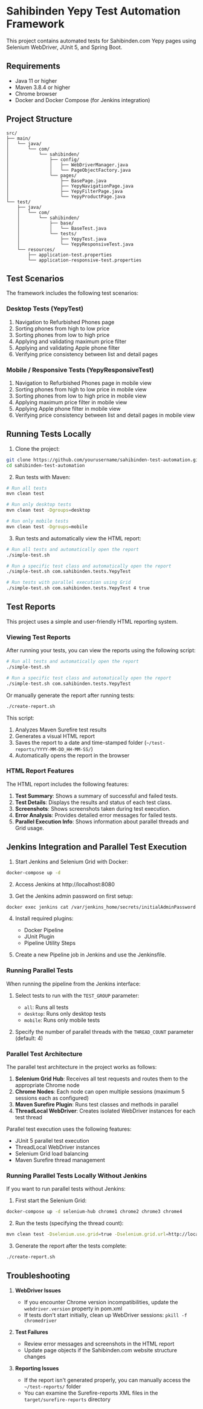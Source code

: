 # Sahibinden Yepy Test Automation Framework

This project contains automated tests for Sahibinden.com Yepy pages using Selenium WebDriver, JUnit 5, and Spring Boot.

## Requirements

- Java 11 or higher
- Maven 3.8.4 or higher
- Chrome browser
- Docker and Docker Compose (for Jenkins integration)

## Project Structure

```
src/
├── main/
│   └── java/
│       └── com/
│           └── sahibinden/
│               ├── config/
│               │   ├── WebDriverManager.java
│               │   └── PageObjectFactory.java
│               └── pages/
│                   ├── BasePage.java
│                   ├── YepyNavigationPage.java
│                   ├── YepyFilterPage.java
│                   └── YepyProductPage.java
└── test/
    ├── java/
    │   └── com/
    │       └── sahibinden/
    │           ├── base/
    │           │   └── BaseTest.java
    │           └── tests/
    │               ├── YepyTest.java
    │               └── YepyResponsiveTest.java
    └── resources/
        ├── application-test.properties
        └── application-responsive-test.properties
```

## Test Scenarios

The framework includes the following test scenarios:

### Desktop Tests (YepyTest)
1. Navigation to Refurbished Phones page
2. Sorting phones from high to low price
3. Sorting phones from low to high price
4. Applying and validating maximum price filter
5. Applying and validating Apple phone filter
6. Verifying price consistency between list and detail pages

### Mobile / Responsive Tests (YepyResponsiveTest)
1. Navigation to Refurbished Phones page in mobile view
2. Sorting phones from high to low price in mobile view
3. Sorting phones from low to high price in mobile view
4. Applying maximum price filter in mobile view
5. Applying Apple phone filter in mobile view
6. Verifying price consistency between list and detail pages in mobile view

## Running Tests Locally

1. Clone the project:
```bash
git clone https://github.com/yourusername/sahibinden-test-automation.git
cd sahibinden-test-automation
```

2. Run tests with Maven:
```bash
# Run all tests
mvn clean test

# Run only desktop tests
mvn clean test -Dgroups=desktop

# Run only mobile tests
mvn clean test -Dgroups=mobile
```

3. Run tests and automatically view the HTML report:
```bash
# Run all tests and automatically open the report
./simple-test.sh

# Run a specific test class and automatically open the report
./simple-test.sh com.sahibinden.tests.YepyTest

# Run tests with parallel execution using Grid
./simple-test.sh com.sahibinden.tests.YepyTest 4 true
```

## Test Reports

This project uses a simple and user-friendly HTML reporting system.

### Viewing Test Reports

After running your tests, you can view the reports using the following script:

```bash
# Run all tests and automatically open the report
./simple-test.sh

# Run a specific test class and automatically open the report
./simple-test.sh com.sahibinden.tests.YepyTest
```

Or manually generate the report after running tests:

```bash
./create-report.sh
```

This script:
1. Analyzes Maven Surefire test results
2. Generates a visual HTML report
3. Saves the report to a date and time-stamped folder (`~/test-reports/YYYY-MM-DD_HH-MM-SS/`)
4. Automatically opens the report in the browser

### HTML Report Features

The HTML report includes the following features:

1. **Test Summary**: Shows a summary of successful and failed tests.
2. **Test Details**: Displays the results and status of each test class.
3. **Screenshots**: Shows screenshots taken during test execution.
4. **Error Analysis**: Provides detailed error messages for failed tests.
5. **Parallel Execution Info**: Shows information about parallel threads and Grid usage.

## Jenkins Integration and Parallel Test Execution

1. Start Jenkins and Selenium Grid with Docker:
```bash
docker-compose up -d
```

2. Access Jenkins at http://localhost:8080

3. Get the Jenkins admin password on first setup:
```bash
docker exec jenkins cat /var/jenkins_home/secrets/initialAdminPassword
```

4. Install required plugins:
   - Docker Pipeline
   - JUnit Plugin
   - Pipeline Utility Steps

5. Create a new Pipeline job in Jenkins and use the Jenkinsfile.

### Running Parallel Tests

When running the pipeline from the Jenkins interface:

1. Select tests to run with the `TEST_GROUP` parameter:
   - `all`: Runs all tests
   - `desktop`: Runs only desktop tests
   - `mobile`: Runs only mobile tests

2. Specify the number of parallel threads with the `THREAD_COUNT` parameter (default: 4)

### Parallel Test Architecture

The parallel test architecture in the project works as follows:

1. **Selenium Grid Hub**: Receives all test requests and routes them to the appropriate Chrome node
2. **Chrome Nodes**: Each node can open multiple sessions (maximum 5 sessions each as configured)
3. **Maven Surefire Plugin**: Runs test classes and methods in parallel
4. **ThreadLocal WebDriver**: Creates isolated WebDriver instances for each test thread

Parallel test execution uses the following features:
- JUnit 5 parallel test execution
- ThreadLocal WebDriver instances
- Selenium Grid load balancing
- Maven Surefire thread management

### Running Parallel Tests Locally Without Jenkins

If you want to run parallel tests without Jenkins:

1. First start the Selenium Grid:
```bash
docker-compose up -d selenium-hub chrome1 chrome2 chrome3 chrome4
```

2. Run the tests (specifying the thread count):
```bash
mvn clean test -Dselenium.use.grid=true -Dselenium.grid.url=http://localhost:4444/wd/hub -Dparallel=methods -DthreadCount=4
```

3. Generate the report after the tests complete:
```bash
./create-report.sh
```

## Troubleshooting

1. **WebDriver Issues**
   - If you encounter Chrome version incompatibilities, update the `webdriver.version` property in pom.xml
   - If tests don't start initially, clean up WebDriver sessions: `pkill -f chromedriver`

2. **Test Failures**
   - Review error messages and screenshots in the HTML report
   - Update page objects if the Sahibinden.com website structure changes

3. **Reporting Issues**
   - If the report isn't generated properly, you can manually access the `~/test-reports/` folder
   - You can examine the Surefire-reports XML files in the `target/surefire-reports` directory 